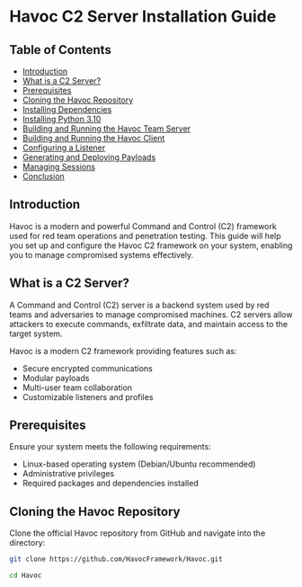 # Havoc C2 Server Installation Guide

## Table of Contents

- [Introduction](#introduction)
- [What is a C2 Server?](#what-is-a-c2-server)
- [Prerequisites](#prerequisites)
- [Cloning the Havoc Repository](#cloning-the-havoc-repository)
- [Installing Dependencies](#installing-dependencies)
- [Installing Python 3.10](#installing-python-310)
- [Building and Running the Havoc Team Server](#building-and-running-the-havoc-team-server)
- [Building and Running the Havoc Client](#building-and-running-the-havoc-client)
- [Configuring a Listener](#configuring-a-listener)
- [Generating and Deploying Payloads](#generating-and-deploying-payloads)
- [Managing Sessions](#managing-sessions)
- [Conclusion](#conclusion)

## Introduction

Havoc is a modern and powerful Command and Control (C2) framework used for red team operations and penetration testing. This guide will help you set up and configure the Havoc C2 framework on your system, enabling you to manage compromised systems effectively.

## What is a C2 Server?

A Command and Control (C2) server is a backend system used by red teams and adversaries to manage compromised machines. C2 servers allow attackers to execute commands, exfiltrate data, and maintain access to the target system.

Havoc is a modern C2 framework providing features such as:

- Secure encrypted communications
- Modular payloads
- Multi-user team collaboration
- Customizable listeners and profiles

## Prerequisites

Ensure your system meets the following requirements:

- Linux-based operating system (Debian/Ubuntu recommended)
- Administrative privileges
- Required packages and dependencies installed

## Cloning the Havoc Repository

Clone the official Havoc repository from GitHub and navigate into the directory:

```bash
git clone https://github.com/HavocFramework/Havoc.git
```

```bash
cd Havoc
```
